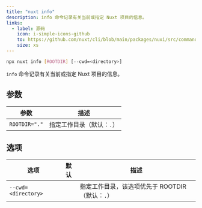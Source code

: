 ```yaml
---
title: "nuxt info"
description: info 命令记录有关当前或指定 Nuxt 项目的信息。
links:
  - label: 源码
    icon: i-simple-icons-github
    to: https://github.com/nuxt/cli/blob/main/packages/nuxi/src/commands/info.ts
    size: xs
---
```


<!--info-cmd-->
```bash [Terminal]
npx nuxt info [ROOTDIR] [--cwd=<directory>]
```
<!--/info-cmd-->

`info` 命令记录有关当前或指定 Nuxt 项目的信息。

## 参数

<!--info-args-->
参数 | 描述
--- | ---
`ROOTDIR="."` | 指定工作目录（默认：`.`）
<!--/info-args-->

## 选项

<!--info-opts-->
选项 | 默认 | 描述
--- | --- | ---
`--cwd=<directory>` |  | 指定工作目录，该选项优先于 ROOTDIR（默认：`.`）
<!--/info-opts-->
